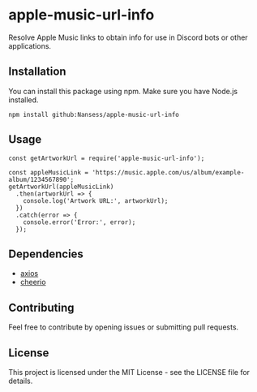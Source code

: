 # apple-music-url-info

Resolve Apple Music links to obtain info for use in Discord bots or other applications.

## Installation

You can install this package using npm. Make sure you have Node.js installed.

```npm install github:Nansess/apple-music-url-info```

## Usage
```
const getArtworkUrl = require('apple-music-url-info');

const appleMusicLink = 'https://music.apple.com/us/album/example-album/1234567890';
getArtworkUrl(appleMusicLink)
  .then(artworkUrl => {
    console.log('Artwork URL:', artworkUrl);
  })
  .catch(error => {
    console.error('Error:', error);
  });
```
## Dependencies

- [axios](https://www.npmjs.com/package/axios)
- [cheerio](https://www.npmjs.com/package/cheerio)

## Contributing

Feel free to contribute by opening issues or submitting pull requests.

## License

This project is licensed under the MIT License - see the LICENSE file for details.
